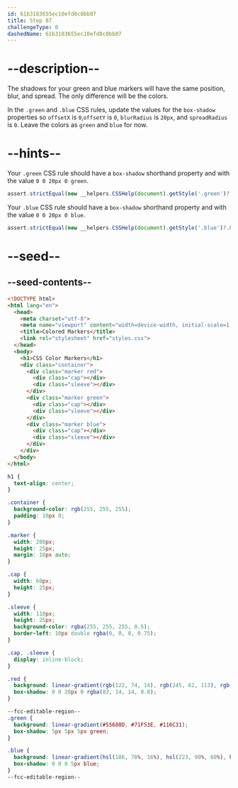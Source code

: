```yaml
---
id: 61b3183655ec10efd8c0bb07
title: Step 87
challengeType: 0
dashedName: 61b3183655ec10efd8c0bb07
---
```


# --description--

The shadows for your green and blue markers will have the same position, blur, and spread. The only difference will be the colors.

In the `.green` and `.blue` CSS rules, update the values for the `box-shadow` properties so `offsetX` is `0`,`offsetY` is `0`, `blurRadius` is `20px`, and `spreadRadius` is `0`. Leave the colors as `green` and `blue` for now.

# --hints--

Your `.green` CSS rule should have a `box-shadow` shorthand property and with the value `0 0 20px 0 green`.

```js
assert.strictEqual(new __helpers.CSSHelp(document).getStyle('.green')?.boxShadow, 'green 0px 0px 20px 0px');
```

Your `.blue` CSS rule should have a `box-shadow` shorthand property and with the value `0 0 20px 0 blue`.

```js
assert.strictEqual(new __helpers.CSSHelp(document).getStyle('.blue')?.boxShadow, 'blue 0px 0px 20px 0px');
```

# --seed--

## --seed-contents--

```html
<!DOCTYPE html>
<html lang="en">
  <head>
    <meta charset="utf-8">
    <meta name="viewport" content="width=device-width, initial-scale=1.0">
    <title>Colored Markers</title>
    <link rel="stylesheet" href="styles.css">
  </head>
  <body>
    <h1>CSS Color Markers</h1>
    <div class="container">
      <div class="marker red">
        <div class="cap"></div>
        <div class="sleeve"></div>
      </div>
      <div class="marker green">
        <div class="cap"></div>
        <div class="sleeve"></div>
      </div>
      <div class="marker blue">
        <div class="cap"></div>
        <div class="sleeve"></div>
      </div>
    </div>
  </body>
</html>
```

```css
h1 {
  text-align: center;
}

.container {
  background-color: rgb(255, 255, 255);
  padding: 10px 0;
}

.marker {
  width: 200px;
  height: 25px;
  margin: 10px auto;
}

.cap {
  width: 60px;
  height: 25px;
}

.sleeve {
  width: 110px;
  height: 25px;
  background-color: rgba(255, 255, 255, 0.5);
  border-left: 10px double rgba(0, 0, 0, 0.75);
}

.cap, .sleeve {
  display: inline-block;
}

.red {
  background: linear-gradient(rgb(122, 74, 14), rgb(245, 62, 113), rgb(162, 27, 27));
  box-shadow: 0 0 20px 0 rgba(83, 14, 14, 0.8);
}

--fcc-editable-region--
.green {
  background: linear-gradient(#55680D, #71F53E, #116C31);
  box-shadow: 5px 5px 5px green;
}

.blue {
  background: linear-gradient(hsl(186, 76%, 16%), hsl(223, 90%, 60%), hsl(240, 56%, 42%));
  box-shadow: 0 0 0 5px blue;
}
--fcc-editable-region--

```
